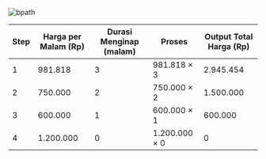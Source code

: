 ![bpath](./Deskcheking.png)


| Step | Harga per Malam (Rp) | Durasi Menginap (malam) | Proses           | Output Total Harga (Rp) |
|------|-----------------------|---------------------------|-------------------|--------------------------|
| 1    | 981.818               | 3                         | 981.818 × 3       | 2.945.454                |
| 2    | 750.000               | 2                         | 750.000 × 2       | 1.500.000                |
| 3    | 600.000               | 1                         | 600.000 × 1       | 600.000                  |
| 4    | 1.200.000             | 0                         | 1.200.000 × 0     | 0                        |

